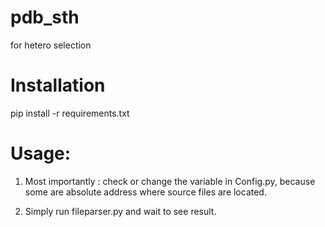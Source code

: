 # pdb_sth
for hetero selection 


# Installation
pip install -r requirements.txt

# Usage:

1. Most importantly :  check or change the variable in Config.py, because some are absolute address where source files are located.

2. Simply run fileparser.py and wait to see result.